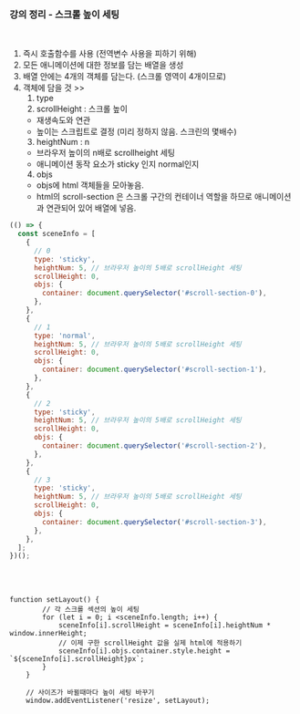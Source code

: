 ### 강의 정리 - 스크롤 높이 세팅

<br />

1. 즉시 호출함수를 사용 (전역변수 사용을 피하기 위해)
2. 모든 애니메이션에 대한 정보를 담는 배열을 생성
3. 배열 안에는 4개의 객체를 담는다. (스크롤 영역이 4개이므로)
4. 객체에 담을 것 >>
   1. type
   2. scrollHeight : 스크롤 높이
   - 재생속도와 연관
   - 높이는 스크립트로 결정 (미리 정하지 않음. 스크린의 몇배수)
   3. heightNum : n
   - 브라우저 높이의 n배로 scrollheight 세팅
   - 애니메이션 동작 요소가 sticky 인지 normal인지
   4. objs
   - objs에 html 객체들을 모아놓음.
   - html의 scroll-section 은 스크롤 구간의 컨테이너 역할을 하므로 애니메이션과 연관되어 있어 배열에 넣음.
     <br />

```javascript
(() => {
  const sceneInfo = [
    {
      // 0
      type: 'sticky',
      heightNum: 5, // 브라우저 높이의 5배로 scrollHeight 세팅
      scrollHeight: 0,
      objs: {
        container: document.querySelector('#scroll-section-0'),
      },
    },
    {
      // 1
      type: 'normal',
      heightNum: 5, // 브라우저 높이의 5배로 scrollHeight 세팅
      scrollHeight: 0,
      objs: {
        container: document.querySelector('#scroll-section-1'),
      },
    },
    {
      // 2
      type: 'sticky',
      heightNum: 5, // 브라우저 높이의 5배로 scrollHeight 세팅
      scrollHeight: 0,
      objs: {
        container: document.querySelector('#scroll-section-2'),
      },
    },
    {
      // 3
      type: 'sticky',
      heightNum: 5, // 브라우저 높이의 5배로 scrollHeight 세팅
      scrollHeight: 0,
      objs: {
        container: document.querySelector('#scroll-section-3'),
      },
    },
  ];
})();
```

<br />
<br />

```
function setLayout() {
        // 각 스크롤 섹션의 높이 세팅
        for (let i = 0; i <sceneInfo.length; i++) {
            sceneInfo[i].scrollHeight = sceneInfo[i].heightNum * window.innerHeight;
            // 이제 구한 scrollHeight 값을 실제 html에 적용하기
            sceneInfo[i].objs.container.style.height = `${sceneInfo[i].scrollHeight}px`;
        }
    }

    // 사이즈가 바뀔때마다 높이 세팅 바꾸기
    window.addEventListener('resize', setLayout);

```
